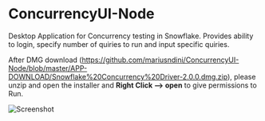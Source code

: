 # ConcurrencyUI-Node
Desktop Application for Concurrency testing in Snowflake. Provides ability to login, specify number of quiries to run and input specific quiries.

After DMG download (https://github.com/mariusndini/ConcurrencyUI-Node/blob/master/APP-DOWNLOAD/Snowflake%20Concurrency%20Driver-2.0.0.dmg.zip), please unzip and open the installer and <b>Right Click --> open</b> to give permissions to Run.

![Screenshot](https://raw.githubusercontent.com/mariusndini/ConcurrencyUI-Node/master/screenshot.png)

